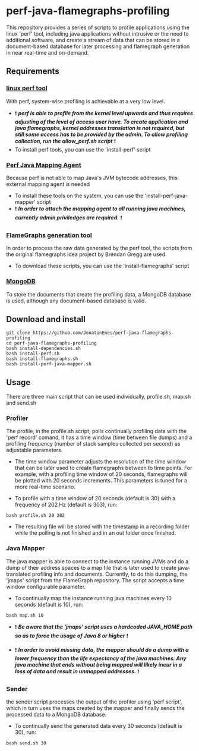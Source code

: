 # perf-java-flamegraphs-profiling
This repository provides a series of scripts to profile applications using the linux 'perf' tool, including java applications without intrusive or the need to additional software, and create a stream of data that can be stored in a document-based database for later processing and flamegraph generation in near real-time and on-demand.

## Requirements

### [linux perf tool](https://perf.wiki.kernel.org/index.php/Main_Page)
With perf, system-wise profiling is achievable at a very low level.

* :exclamation: _**perf is able to profile from the kernel level upwards and thus requires adjusting of the level of access user have. To create application and java flamegraphs, kernel addresses translation is not required, but still some access has to be provided by the admin. To allow profiling collection, run the allow_perf.sh script**_ :exclamation:
* To install perf tools, you can use the 'install-perf' script

### [Perf Java Mapping Agent](https://github.com/jvm-profiling-tools/perf-map-agent)
Because perf is not able to map Java's JVM bytecode addresses, this external mapping agent is needed
* To install these tools on the system, you can use the 'install-perf-java-mapper' script
* :exclamation: _**In order to attach the mapping agent to all running java machines, currently admin priviledges are required.**_ :exclamation:

### [FlameGraphs generation tool](https://github.com/brendangregg/FlameGraph)
In order to process the raw data generated by the perf tool, the scripts from the original flamegraphs idea project by Brendan Gregg are used.
* To download these scripts, you can use the 'install-flamegraphs' script

### [MongoDB](https://www.mongodb.com/)
To store the documents that create the profiling data, a MongoDB database is used, although any document-based database is valid.


## Download and install
```
git clone https://github.com/JonatanEnes/perf-java-flamegraphs-profiling
cd perf-java-flamegraphs-profiling
bash install-dependencies.sh
bash install-perf.sh
bash install-flamegraphs.sh
bash install-perf-java-mapper.sh
```

## Usage

There are three main script that can be used individually, profile.sh, map.sh and send.sh

### Profiler
The profile, in the profile.sh script, polls continually profiling data with the 'perf record' comand, it has a time window (time between file dumps) and a profiling frequency (number of stack samples collected per second) as adjustable parameters.

* The time window parameter adjusts the resolution of the time window that can be later used to create flamegraphs between to time points. For example, with a profiling time window of 20 seconds, flamegraphs will be plotted with 20 seconds increments. This parameters is tuned for a more real-time scenario. 

* To profile with a time window of 20 seconds (default is 30) with a frequency of 202 Hz (default is 303), run:
```
bash profile.sh 20 202
```
* The resulting file will be stored with the timestamp in a recording folder while the polling is not finished and in an out folder once finished.

### Java Mapper
The java mapper is able to connect to the instance running JVMs and do a dump of their address spaces to a map file that is later used to create java-translated profiling info and documents. Currently, to do this dumping, the 'jmaps' script from the FlameGraph repository. The script accepts a time window configurable parameter.

* To continually map the instance running java machines every 10 seconds (default is 10), run:
```
bash map.sh 10
```

* :exclamation: _**Be aware that the 'jmaps' script uses a hardcoded JAVA_HOME path so as to force the usage of Java 8 or higher**_ :exclamation:

* :exclamation: _**In order to avoid missing data, the mapper should do a dump with a lower frequency than the life expectancy of the java machines. Any java machine that ends without being mapped will likely incur in a loss of data and result in unmapped addresses.**_ :exclamation:

### Sender
the sender script processes the output of the profiler using 'perf script', which in turn uses the maps created by the mapper and finally sends the processed data to a MongoDB database.

* To continually send the generated data every 30 seconds (default is 30), run:
```
bash send.sh 30
```
